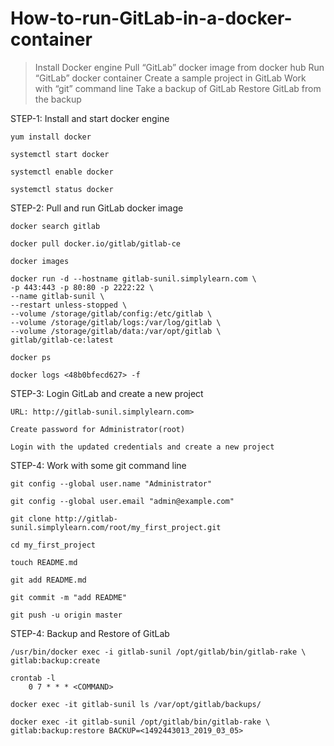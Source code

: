 # How-to-run-GitLab-in-a-docker-container

> Install Docker engine
> Pull “GitLab” docker image from docker hub
> Run “GitLab” docker container
> Create a sample project in GitLab
> Work with “git” command line
> Take a backup of GitLab
> Restore GitLab from the backup


STEP-1: Install and start docker engine

	yum install docker

	systemctl start docker

	systemctl enable docker

	systemctl status docker



STEP-2: Pull and run GitLab docker image

	docker search gitlab

	docker pull docker.io/gitlab/gitlab-ce

	docker images

	docker run -d --hostname gitlab-sunil.simplylearn.com \
	-p 443:443 -p 80:80 -p 2222:22 \
	--name gitlab-sunil \
	--restart unless-stopped \
	--volume /storage/gitlab/config:/etc/gitlab \
	--volume /storage/gitlab/logs:/var/log/gitlab \
	--volume /storage/gitlab/data:/var/opt/gitlab \
	gitlab/gitlab-ce:latest

	docker ps

	docker logs <48b0bfecd627> -f



STEP-3: Login GitLab and create a new project

	URL: http://gitlab-sunil.simplylearn.com>

	Create password for Administrator(root)

	Login with the updated credentials and create a new project



STEP-4: Work with some git command line

	git config --global user.name "Administrator"

	git config --global user.email "admin@example.com"

	git clone http://gitlab-sunil.simplylearn.com/root/my_first_project.git

	cd my_first_project

	touch README.md

	git add README.md

	git commit -m "add README"

	git push -u origin master



STEP-4: Backup and Restore of GitLab

	/usr/bin/docker exec -i gitlab-sunil /opt/gitlab/bin/gitlab-rake \
	gitlab:backup:create

	crontab -l
		0 7 * * * <COMMAND>

	docker exec -it gitlab-sunil ls /var/opt/gitlab/backups/

	docker exec -it gitlab-sunil /opt/gitlab/bin/gitlab-rake \
	gitlab:backup:restore BACKUP=<1492443013_2019_03_05>
  
  
